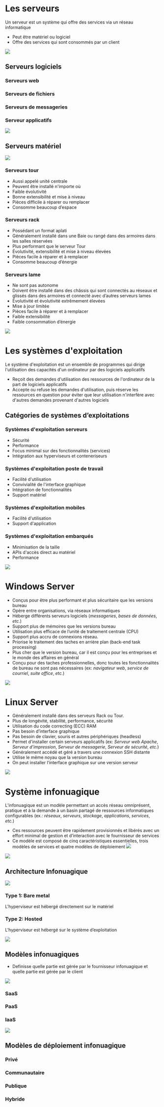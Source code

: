 # Les serveurs

Un serveur est un système qui offre des services via un réseau informatique
* Peut être matériel ou logiciel
* Offre des services qui sont consommés par un client

![](https://github.com/JonmarCorpuz/SecondBrain/blob/main/Assets/Whitespace.png)

## Serveurs logiciels

### Serveurs web

### Serveurs de fichiers

### Serveurs de messageries

### Serveur applicatifs

![](https://github.com/JonmarCorpuz/SecondBrain/blob/main/Assets/Whitespace.png)

## Serveurs matériel

![](https://github.com/JonmarCorpuz/SecondBrain/blob/main/Assets/fgihoidsfgluyizjon%3Bd.PNG)

### Serveurs tour

* Aussi appelé unité centrale
* Peuvent être installé n'importe où
* Faible évolutivité
* Bonne extensibilité et mise à niveau
* Pièces difficile à réparer ou remplacer
* Consomme beaucoup d’espace

### Serveurs rack

* Possédant un format aplati
* Généralement installé dans une Baie ou rangé dans des armoires dans les
salles réservées
* Plus performant que le serveur Tour
* Évolutivité, extensibilité et mise à niveau élevées
* Pièces facile à réparer et à remplacer
* Consomme beaucoup d’énergie

### Serveurs lame

* Ne sont pas autonome
* Doivent être installé dans des châssis qui sont connectés au réseaux et glissés dans des armoires et
connecté avec d’autres serveurs lames
* Évolutivité et évolutivité extrêmement élevées
* Mise à jour limitée
* Pièces facile à réparer et à remplacer
* Faible extensibilité
* Faible consommation d’énergie

![](https://github.com/JonmarCorpuz/SecondBrain/blob/main/Assets/Whitespace.png)

# Les systèmes d'exploitation

Le système d'exploitation est un ensemble de programmes qui
dirige l'utilisation des capacités d'un ordinateur par des
logiciels applicatifs

* Reçoit des demandes d'utilisation des ressources de
l'ordinateur de la part de logiciels applicatifs
* Accepte ou refuse les demandes d'utilisation, puis réserve les ressources
en question pour éviter que leur utilisation n'interfère avec d'autres demandes provenant d'autres logiciels

## Catégories de systèmes d’exploitations

### Systèmes d'exploitation serveurs

* Sécurité
* Performance
* Focus minimal sur des fonctionnalités (services)
* Intégration aux hyperviseurs et conteneriseurs

### Systèmes d'exploitation poste de travail

* Facilité d'utilisation
* Convivialité de l'interface graphique
* Intégration de fonctionnalités
* Support matériel

### Systèmes d'exploitation mobiles

* Facilité d'utilisation
* Support d'application

### Systèmes d'exploitation embarqués

* Minimisation de la taille
* APIs d'accès direct au matériel
* Performance

![](https://github.com/JonmarCorpuz/SecondBrain/blob/main/Assets/Whitespace.png)

# Windows Server

* Conçus pour être plus performant et plus sécuritaire
que les versions bureau
* Opère entre organisations, via réseaux informatiques
* Héberge différents serveurs logiciels (*messageries*, *bases
de données*, *etc.*)
* Support plus de mémoires que les versions
bureau
* Utilisation plus efficace de l’unité de traitement centrale
(CPU)
* Support plus accru de connexions réseau.
* Priorise le traitement des taches en arrière plan (back-end task processing)
* Plus cher que le version bureau, car il est conçu pour les entreprises et le monde des affaires en général
* Conçu pour des taches professionnelles, donc toutes les fonctionnalités de
bureau ne sont pas nécessaires (ex: *navigateur web*, *service
de courriel*, *suite office*, *etc.*)

![](https://github.com/JonmarCorpuz/SecondBrain/blob/main/Assets/Whitespace.png)

# Linux Server

* Généralement installé dans des serveurs Rack ou Tour.
* Plus de longévité, stabilité, performance, sécurité
* Utilisation du code correcting (ECC) RAM
* Pas besoin d’interface graphique
* Pas besoin de clavier, souris et autres périphériques
(headless)
* Permet d'installer certain serveurs applicatifs (ex: *Serveur web
Apache*, *Serveur d’impression*, *Serveur de messagerie*, *Serveur de sécurité*, *etc.*)
* Généralement accédé et géré a travers une connexion SSH distante
* Utilise le même noyau que la version bureau
* On peut installer l’interface graphique sur une version serveur

![](https://github.com/JonmarCorpuz/SecondBrain/blob/main/Assets/Whitespace.png)

# Système infonuagique

L’infonuagique est un modèle permettant un accès réseau omniprésent, pratique et à la demande à un basin partagé de ressources informatiques configurables (ex.: *réseaux*, *serveurs*, *stockage*, *applications*, *services*, *etc.*)

* Ces ressources peuvent être rapidement provisionnés et libérés avec un effort minimal de gestion et d’interaction avec le fournisseur de services
* Ce modèle est composé de cinq caractéristiques essentielles, trois modèles de services et quatre modèles de déploiement ![](https://github.com/JonmarCorpuz/SecondBrain/blob/main/Assets/cjvbasfcdshf%3Blasdasj.PNG)

![](https://github.com/JonmarCorpuz/SecondBrain/blob/main/Assets/Whitespace.png)

## Architecture Infonuagique

![](https://github.com/JonmarCorpuz/SecondBrain/blob/main/Assets/ccvugadshfvbladikugfaosdfadf.PNG)

### Type 1: Bare metal

L'hyperviseur est hébergé directement sur le matériel

### Type 2: Hosted

L'hyperviseur est hébergé sur le système d’exploitation

![](https://github.com/JonmarCorpuz/SecondBrain/blob/main/Assets/Whitespace.png)

## Modèles infonuagiques

* Definisse quelle partie est gérée par le fournisseur infonuagique et quelle partie est gérée par le client

![](https://github.com/JonmarCorpuz/SecondBrain/blob/main/Assets/dsgdbasuvhfasbdfaklfna.PNG)

### SaaS

### PaaS

### IaaS

![](https://github.com/JonmarCorpuz/SecondBrain/blob/main/Assets/Whitespace.png)

## Modèles de déploiement infonuagique

### Privé

### Communautaire

### Publique

### Hybride
